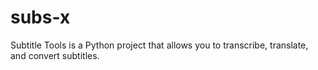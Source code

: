 # subs-x
Subtitle Tools is a Python project that allows you to transcribe, translate, and convert subtitles.
